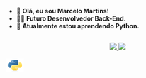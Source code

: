 - 👋 **Olá, eu sou Marcelo Martins!**
- 👨‍💻 **Futuro Desenvolvedor Back-End.**
- 🐍 **Atualmente estou aprendendo Python.**

##

<div align="center">
  <a href="https://github.com/2MBG">
  <img height="165em" src="https://github-readme-stats.vercel.app/api?username=2MBG&show_icons=true&theme=github_dark&include_all_commits=true&count_private=true"/>
  <img height="165em" src="https://github-readme-stats.vercel.app/api/top-langs/?username=2MBG&layout=compact&langs_count=7&theme=github_dark"/>
</div>

<div style="display: inline_block"><br>
  <img align="center" alt="2MBG-Python" height="30" width="40" src="https://raw.githubusercontent.com/devicons/devicon/master/icons/python/python-original.svg">
 
</div>
 
 ##
